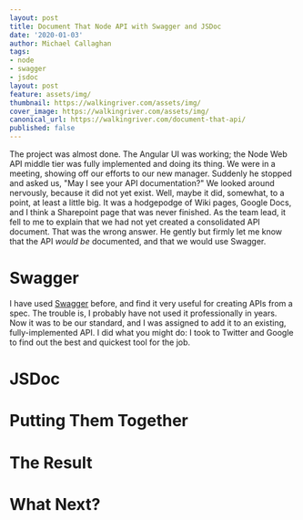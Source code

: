 ```yaml
---
layout: post
title: Document That Node API with Swagger and JSDoc
date: '2020-01-03'
author: Michael Callaghan
tags: 
- node 
- swagger
- jsdoc
layout: post
feature: assets/img/
thumbnail: https://walkingriver.com/assets/img/
cover_image: https://walkingriver.com/assets/img/
canonical_url: https://walkingriver.com/document-that-api/
published: false
---
```


The project was almost done. The Angular UI was working; the Node Web API middle tier was fully implemented and doing its thing. We were in a meeting, showing off our efforts to our new manager. Suddenly he stopped and asked us, "May I see your API documentation?" We looked around nervously, because it did not yet exist. Well, maybe it did, somewhat, to a point, at least a little big. It was a hodgepodge of Wiki pages, Google Docs, and I think a Sharepoint page that was never finished. As the team lead, it fell to me to explain that we had not yet created a consolidated API document. That was the wrong answer. He gently but firmly let me know that the API _would be_ documented, and that we would use Swagger. 

<!--more-->

# Swagger
I have used [Swagger](https://swagger.io/) before, and find it very useful for creating APIs from a spec. The trouble is, I probably have not used it professionally in years. Now it was to be our standard, and I was assigned to add it to an existing, fully-implemented API. I did what you might do: I took to Twitter and Google to find out the best and quickest tool for the job.

# JSDoc

# Putting Them Together

# The Result 

# What Next?


